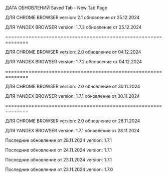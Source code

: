 ДАТА ОБНОВЛЕНИЙ Saved Tab - New Tab Page

ДЛЯ CHROME BROWSER version: 2.1 обновление от 25.12.2024

ДЛЯ YANDEX BROWSER version: 1.7.3 обновление от 25.12.2024

==============================================================

ДЛЯ CHROME BROWSER version: 2.0 обновление от 04.12.2024

ДЛЯ YANDEX BROWSER version: 1.7.2 обновление от 04.12.2024

==============================================================

ДЛЯ CHROME BROWSER version: 2.0 обновление от 30.11.2024

ДЛЯ YANDEX BROWSER version: 1.7.1 обновление от 30.11.2024

==============================================================

ДЛЯ CHROME BROWSER version: 2.0 обновление от 28.11.2024

ДЛЯ YANDEX BROWSER version: 1.7.1 обновление от 28.11.2024

Последние обновление от 28.11.2024 version: 1.7.1

Последние обновление от 24.11.2024 version: 1.7.1

Последние обновление от 23.11.2024 version: 1.7.1

Последние обновление от 23.11.2024 version: 1.7.0
